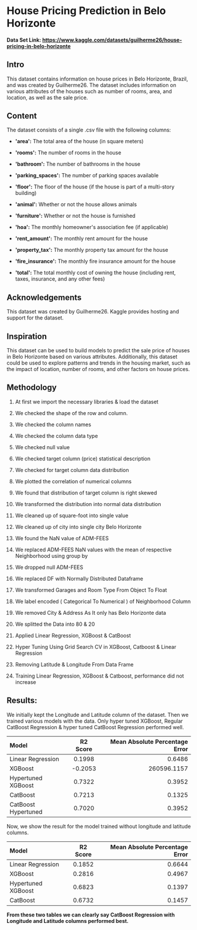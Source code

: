 # House Pricing Prediction in Belo Horizonte
#### Data Set Link: https://www.kaggle.com/datasets/guilherme26/house-pricing-in-belo-horizonte

## Intro
This dataset contains information on house prices in Belo Horizonte, Brazil, and was created by Guilherme26. The dataset includes information on various attributes of the houses such as number of rooms, area, and location, as well as the sale price.

## Content
The dataset consists of a single .csv file with the following columns:
-   **'area':** The total area of the house (in square meters)
    
-   **'rooms':** The number of rooms in the house
    
-   **'bathroom':** The number of bathrooms in the house
    
-   **'parking_spaces':** The number of parking spaces available
    
-   **'floor':** The floor of the house (if the house is part of a multi-story building)
    
-   **'animal':** Whether or not the house allows animals
    
-   **'furniture':** Whether or not the house is furnished
    
-   **'hoa':** The monthly homeowner's association fee (if applicable)
    
-   **'rent_amount':** The monthly rent amount for the house
    
-   **'property_tax':** The monthly property tax amount for the house
    
-   **'fire_insurance':** The monthly fire insurance amount for the house
    
-   **'total':** The total monthly cost of owning the house (including rent, taxes, insurance, and any other fees)

## Acknowledgements

This dataset was created by Guilherme26. Kaggle provides hosting and support for the dataset.

## Inspiration

This dataset can be used to build models to predict the sale price of houses in Belo Horizonte based on various attributes. Additionally, this dataset could be used to explore patterns and trends in the housing market, such as the impact of location, number of rooms, and other factors on house prices.

## Methodology

1.  At first we import the necessary libraries & load the dataset
    
2.  We checked the shape of the row and column.
    
3.  We checked the column names
    
4.  We checked the column data type
    
5.  We checked null value
    
6.  We checked target column (price) statistical description
    
7.  We checked for target column data distribution
    
8.  We plotted the correlation of numerical columns
    
9.  We found that distribution of target column is right skewed
    
10.  We transformed the distribution into normal data distribution
    
11.  We cleaned up of square-foot into single value
    
12.  We cleaned up of city into single city Belo Horizonte
    
13.  We found the NaN value of ADM-FEES
    
14.  We replaced ADM-FEES NaN values with the mean of respective Neighborhood using group by
    
15.  We dropped null ADM-FEES
    
16.  We replaced DF with Normally Distributed Dataframe
    
17.  We transformed Garages and Room Type From Object To Float
    
18.  We label encoded ( Categorical To Numerical ) of Neighborhood Column
    
19.  We removed City & Address As It only has Belo Horizonte data
    
20.  We splitted the Data into 80 & 20
    
21.  Applied Linear Regression, XGBoost & CatBoost
    
22.  Hyper Tuning Using Grid Search CV in XGBoost, Catboost & Linear Regression
    
23.  Removing Latitude & Longitude From Data Frame
    
24.  Training Linear Regression, XGBoost & Catboost, performance did not increase

## Results:
We initially kept the Longitude and Latitude column of the dataset. Then we trained various models with the data. Only hyper tuned XGBoost, Regular CatBoost Regression & hyper tuned CatBoost Regression performed well.

| Model      | R2 Score | Mean Absolute Percentage Error    |
| :---        |    :----:   |          ---: |
| Linear Regression      | 0.1998       | 0.6486   |
| XGBoost   | -0.2053        | 260596.1157     |
| Hypertuned XGBoost      | 0.7322     | 0.3952   |
| CatBoost  | 0.7213           |0.1325   |
| CatBoost Hypertuned  | 0.7020        | 0.3952     |

Now, we show the result for the model trained without longitude and latitude columns.

| Model      | R2 Score | Mean Absolute Percentage Error    |
| :---        |    :----:   |          ---: |
| Linear Regression      | 0.1852      | 0.6644   |
| XGBoost   |0.2816       | 0.4967     |
| Hypertuned XGBoost      | 0.6823     | 0.1397   |
| CatBoost  |0.6732         |0.1457   |

**From these two tables we can clearly say CatBoost Regression with Longitude and Latitude columns performed best.**
